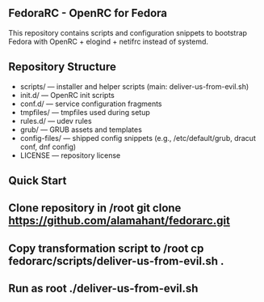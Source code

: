 FedoraRC - OpenRC for Fedora
---
This repository contains scripts and configuration snippets to bootstrap Fedora with OpenRC + elogind + netifrc instead of systemd.

Repository Structure
---
- scripts/       — installer and helper scripts (main: deliver-us-from-evil.sh)
- init.d/        — OpenRC init scripts
- conf.d/        — service configuration fragments
- tmpfiles/      — tmpfiles used during setup
- rules.d/       — udev rules
- grub/          — GRUB assets and templates
- config-files/  — shipped config snippets (e.g., /etc/default/grub, dracut conf, dnf config)
- LICENSE        — repository license

Quick Start
---
Clone repository in /root
git clone https://github.com/alamahant/fedorarc.git
---
Copy transformation script to /root
cp fedorarc/scripts/deliver-us-from-evil.sh .
---
Run as root
./deliver-us-from-evil.sh
---